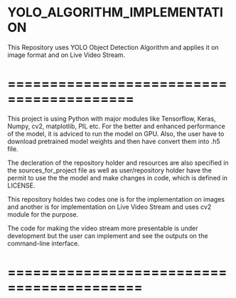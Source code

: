 # YOLO_ALGORITHM_IMPLEMENTATION
This Repository uses YOLO Object Detection Algorithm and applies it on image format and on Live Video Stream.

# =========================================

This project is using Python with major modules like Tensorflow, Keras, Numpy, cv2, matplotlib, PIL etc.
For the better and enhanced performance of the model, it is adviced to run the model on GPU.
Also, the user have to download pretrained model weights and then have convert them into .h5 file.

The decleration of the repository holder and resources are also specified in the sources_for_project file as well as user/repository holder have the permit to use the the model and make changes in code, which is defined in LICENSE.

This repository holdes two codes one is for the implementation on images and another is for implementation on Live Video Stream and uses cv2 module for the purpose.

The code for making the video stream more presentable is under development but the user can implement and see the outputs on the command-line interface.
# ==========================================
